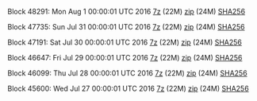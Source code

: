 Block 48291: Mon Aug  1 00:00:01 UTC 2016 [7z](https://transfer.sh/9FCTj/bootstrap.dat.20160801.7z) (22M) [zip](https://transfer.sh/1ATwa/bootstrap.dat.20160801.zip) (24M) [SHA256](https://transfer.sh/78mhe/sha256.txt)

Block 47735: Sun Jul 31 00:00:01 UTC 2016 [7z](https://transfer.sh/kwpcu/bootstrap.dat.20160731.7z) (22M) [zip](https://transfer.sh/dBXkq/bootstrap.dat.20160731.zip) (24M) [SHA256](https://transfer.sh/W7Y8S/sha256.txt)

Block 47191: Sat Jul 30 00:00:01 UTC 2016 [7z](https://transfer.sh/ZgMDB/bootstrap.dat.20160730.7z) (22M) [zip](https://transfer.sh/a0u9L/bootstrap.dat.20160730.zip) (24M) [SHA256](https://transfer.sh/L1nme/sha256.txt)

Block 46647: Fri Jul 29 00:00:01 UTC 2016 [7z](https://transfer.sh/MJlfc/bootstrap.dat.20160729.7z) (22M) [zip](https://transfer.sh/DNRnF/bootstrap.dat.20160729.zip) (24M) [SHA256](https://transfer.sh/qWzRw/sha256.txt)

Block 46099: Thu Jul 28 00:00:01 UTC 2016 [7z](https://transfer.sh/cDo9S/bootstrap.dat.20160728.7z) (22M) [zip](https://transfer.sh/WEA7e/bootstrap.dat.20160728.zip) (24M) [SHA256](https://transfer.sh/idaG8/sha256.txt)

Block 45600: Wed Jul 27 00:00:01 UTC 2016 [7z](https://transfer.sh/5ArjR/bootstrap.dat.20160727.7z) (22M) [zip](https://transfer.sh/12mLat/bootstrap.dat.20160727.zip) (24M) [SHA256](https://transfer.sh/uM4Ai/sha256.txt)
